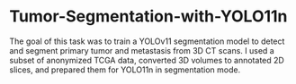 # Tumor-Segmentation-with-YOLO11n

The goal of this task was to train a YOLOv11 segmentation model to detect and segment primary tumor and metastasis from 3D CT scans. I used a subset of anonymized TCGA data, converted 3D volumes to annotated 2D slices, and prepared them for YOLO11n in segmentation mode.
